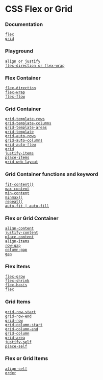 # CSS Flex or Grid

  
### Documentation
  [`flex`](https://github.com/jabed-dev/CSS-Flex-Grid/blob/main/docs/flex-docs.md)\
  [`grid`](https://github.com/jabed-dev/CSS-Flex-Grid/blob/main/docs/grid-docs.md)

### Playground
  [`align or justify`](https://jabed-dev.github.io/CSS-Flex-Grid/Playground/align-justify/)\
  [`flex-direction or flex-wrap`](https://jabed-dev.github.io/CSS-Flex-Grid/Playground/flex-direction_flex-wrap/)

### Flex Container
  [`flex-direction`](https://jabed-dev.github.io/CSS-Flex-Grid/flex/flex-direction)\
  [`flex-wrap`](https://jabed-dev.github.io/CSS-Flex-Grid/flex/flex-wrap)\
  [`flex-flow`](https://jabed-dev.github.io/CSS-Flex-Grid/flex/flex-flow)

### Grid Container
  [`grid-template-rows`](https://jabed-dev.github.io/CSS-Flex-Grid/grid/grid-template-rows)\
  [`grid-template-columns`](https://jabed-dev.github.io/CSS-Flex-Grid/grid/grid-template-columns)\
  [`grid-template-areas`](https://jabed-dev.github.io/CSS-Flex-Grid/grid/grid-template-areas)\
  [`grid-template`](https://jabed-dev.github.io/CSS-Flex-Grid/grid/grid-template)\
  [`grid-auto-rows`](https://jabed-dev.github.io/CSS-Flex-Grid/grid/grid-auto-row-column)\
  [`grid-auto-columns`](https://jabed-dev.github.io/CSS-Flex-Grid/grid/grid-auto-row-column)\
  [`grid-auto-flow`](https://jabed-dev.github.io/CSS-Flex-Grid/grid/grid-auto-flow)\
  [`grid`](https://jabed-dev.github.io/CSS-Flex-Grid/grid/grid)\
  [`justify-items`](https://jabed-dev.github.io/CSS-Flex-Grid/grid/justify-items)\
  [`place-items`](https://jabed-dev.github.io/CSS-Flex-Grid/grid/place-items)\
  [`grid-web-layout`](https://jabed-dev.github.io/CSS-Flex-Grid/grid/grid-web-layout)

### Grid Container functions and keyword
  [`fit-content()`](https://jabed-dev.github.io/CSS-Flex-Grid/grid/fit-content)\
  [`max-content`](https://jabed-dev.github.io/CSS-Flex-Grid/grid/max-content)\
  [`min-content`](https://jabed-dev.github.io/CSS-Flex-Grid/grid/min-content)\
  [`minmax()`](https://jabed-dev.github.io/CSS-Flex-Grid/grid/minmax)\
  [`repeat()`](https://jabed-dev.github.io/CSS-Flex-Grid/grid/repeat)\
  [`auto-fit | auto-fill`](https://jabed-dev.github.io/CSS-Flex-Grid/grid/auto-fit_auto-fill)
    
### Flex or Grid Container
  [`align-content`](https://jabed-dev.github.io/CSS-Flex-Grid/flex-grid/align-content)\
  [`justify-content`](https://jabed-dev.github.io/CSS-Flex-Grid/flex-grid/justify-content)\
  [`place-content`](https://jabed-dev.github.io/CSS-Flex-Grid/flex-grid/place-content)\
  [`align-items`](https://jabed-dev.github.io/CSS-Flex-Grid/flex-grid/align-items)\
  [`row-gap`](https://jabed-dev.github.io/CSS-Flex-Grid/flex-grid/gap)\
  [`column-gap`](https://jabed-dev.github.io/CSS-Flex-Grid/flex-grid/gap)\
  [`gap`](https://jabed-dev.github.io/CSS-Flex-Grid/flex-grid/gap)
    
    
### Flex Items
  [`flex-grow`](https://jabed-dev.github.io/CSS-Flex-Grid/flex/flex-grow)\
  [`flex-shrink`](https://jabed-dev.github.io/CSS-Flex-Grid/flex/flex-shrink)\
  [`flex-basis`](https://jabed-dev.github.io/CSS-Flex-Grid/flex/flex-basis)\
  [`flex`](https://jabed-dev.github.io/CSS-Flex-Grid/flex/flex)
    
### Grid Items
  [`grid-row-start`](https://jabed-dev.github.io/CSS-Flex-Grid/grid/grid-row)\
  [`grid-row-end`](https://jabed-dev.github.io/CSS-Flex-Grid/grid/grid-row)\
  [`grid-row`](https://jabed-dev.github.io/CSS-Flex-Grid/grid/grid-row)\
  [`grid-column-start`](https://jabed-dev.github.io/CSS-Flex-Grid/grid/grid-column)\
  [`grid-column-end`](https://jabed-dev.github.io/CSS-Flex-Grid/grid/grid-column)\
  [`grid-column`](https://jabed-dev.github.io/CSS-Flex-Grid/grid/grid-column)\
  [`grid-area`](https://jabed-dev.github.io/CSS-Flex-Grid/grid/grid-area)\
  [`justify-self`](https://jabed-dev.github.io/CSS-Flex-Grid/grid/justify-self)\
  [`place-self`](https://jabed-dev.github.io/CSS-Flex-Grid/grid/place-self)
    
### Flex or Grid Items
  [`align-self`](https://jabed-dev.github.io/CSS-Flex-Grid/flex-grid/align-self)\
  [`order`](https://jabed-dev.github.io/CSS-Flex-Grid/flex-grid/order)
    
